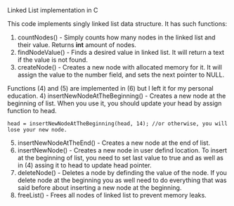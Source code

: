Linked List implementation in C

This code implements singly linked list data structure. It has such functions:

1) countNodes() - Simply counts how many nodes in the linked list and their value. Returns **int** amount of nodes.
2) findNodeValue() - Finds a desired value in linked list. It will return a text if the value is not found.
3) createNode() - Creates a new node with allocated memory for it. It will assign the value to the number field, and sets the next pointer to NULL.

Functions (4) and (5) are implemented in (6) but I left it for my personal education.
4) insertNewNodeAtTheBeginning() - Creates a new node at the beginning of list. When you use it, you should update your head by assign function to head.
```
head = insertNewNodeAtTheBeginning(head, 14); //or otherwise, you will lose your new node.
```
5) insertNewNodeAtTheEnd() - Creates a new node at the end of list.
6) insertNewNode() - Creates a new node in user defind location. To insert at the beginning of list, you need to set last value to true and as well as in (4)
assing it to head to update head pointer.
7) deleteNode() - Deletes a node by definding the value of the node. If you delete node at the beginning you as well need to do everything that was said before
about inserting a new node at the beginning.
8) freeList() - Frees all nodes of linked list to prevent memory leaks.
